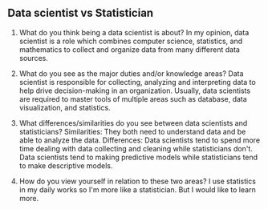 ## Data scientist vs Statistician

1. What do you think being a data scientist is about?
In my opinion, data scientist is a role which combines computer science, statistics, and mathematics to collect and organize data from many different data sources.

2. What do you see as the major duties and/or knowledge areas?
Data scientist is responsible for collecting, analyzing and interpreting data to help drive decision-making in an organization. Usually, data scientists are required to master  tools of multiple areas such as database, data visualization, and statistics.

3. What differences/similarities do you see between data scientists and statisticians?
Similarities: 
They both need to understand data and be able to analyze the data.
Differences: 
Data scientists tend to spend more time dealing with data collecting and cleaning while statisticians don't. 
Data scientists tend to making predictive models while statisticians tend to make descriptive models.

4. How do you view yourself in relation to these two areas?
I use statistics in my daily works so I'm more like a statistician. But I would like to learn more.
